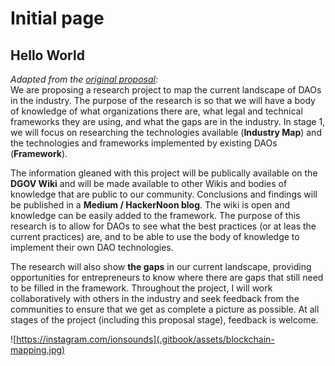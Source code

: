 # Initial page

## Hello World

_Adapted from the_ [_original proposal_](https://docs.google.com/spreadsheets/d/1pQrfzQMafzrsXt66ZzJBTjm20qeLXoUFX51ptRywLm4/edit#gid=1194219037)_:_  
We are proposing a research project to map the current landscape of DAOs in the industry. The purpose of the research is so that we will have a body of knowledge of what organizations there are, what legal and technical frameworks they are using, and what the gaps are in the industry. In stage 1, we will focus on researching the technologies available \(**Industry Map**\) and the technologies and frameworks implemented by existing DAOs \(**Framework**\). 

The information gleaned with this project will be publically available on the **DGOV Wiki** and will be made available to other Wikis and bodies of knowledge that are public to our community. Conclusions and findings will be published in a **Medium / HackerNoon blog**. The wiki is open and knowledge can be easily added to the framework. The purpose of this research is to allow for DAOs to see what the best practices \(or at leas the current practices\) are, and to be able to use the body of knowledge to implement their own DAO technologies. 

The research will also show **the gaps** in our current landscape, providing opportunities for entrepreneurs to know where there are gaps that still need to be filled in the framework. Throughout the project, I will work collaboratively with others in the industry and seek feedback from the communities to ensure that we get as complete a picture as possible. At all stages of the project \(including this proposal stage\), feedback is welcome.

![https://instagram.com/ionsounds](.gitbook/assets/blockchain-mapping.jpg)

